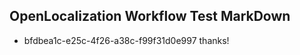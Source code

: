 ## OpenLocalization Workflow Test MarkDown
* bfdbea1c-e25c-4f26-a38c-f99f31d0e997 
thanks!<!--HONumber=Aug16_HO2-->